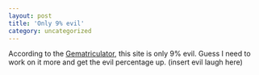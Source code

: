 ```yaml
---
layout: post
title: 'Only 9% evil'
category: uncategorized
---
```


According to the [Gematriculator](http://homokaasu.org/gematriculator/), this site is only 9% evil.  Guess I need to work on it more and get the evil percentage up. (insert evil laugh here)
